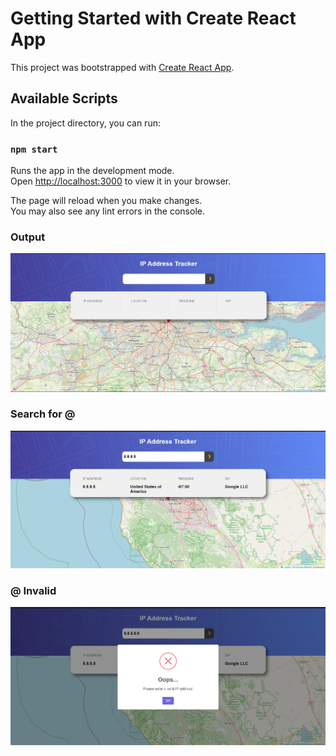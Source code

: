 # Getting Started with Create React App

This project was bootstrapped with [Create React App](https://github.com/facebook/create-react-app).

## Available Scripts

In the project directory, you can run:

### `npm start`

Runs the app in the development mode.\
Open [http://localhost:3000](http://localhost:3000) to view it in your browser.

The page will reload when you make changes.\
You may also see any lint errors in the console.

### Output

![Output Image](./public/images/img.png)

### Search for @

![Output Image](./public/images/img_1.png)


### @ Invalid

![Output Image](./public/images/img_2.png)